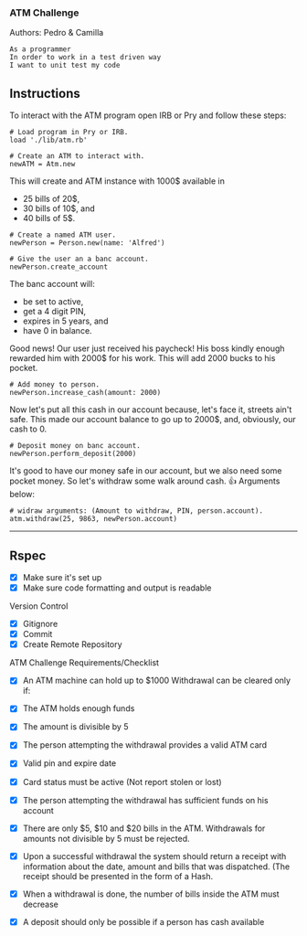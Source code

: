 
### ATM Challenge ###
Authors: Pedro & Camilla 

```
As a programmer
In order to work in a test driven way
I want to unit test my code
```


## Instructions ##

To interact with the ATM program open IRB or Pry and follow these steps:

```
# Load program in Pry or IRB. 
load './lib/atm.rb'

# Create an ATM to interact with.
newATM = Atm.new
```
This will create and ATM instance with 1000$ available in 
- 25 bills of 20$, 
- 30 bills of 10$, and
- 40 bills of 5$.

```
# Create a named ATM user.
newPerson = Person.new(name: 'Alfred')

# Give the user an a banc account.
newPerson.create_account
```
The banc account will:
- be set to active, 
- get a 4 digit PIN, 
- expires in 5 years, and 
- have 0 in balance. 


Good news! Our user just received his paycheck! His boss kindly enough rewarded him with 2000$ for his work. This will add 2000 bucks to his pocket. 

```
# Add money to person.
newPerson.increase_cash(amount: 2000)
```

Now let's put all this cash in our account because, let's face it, streets ain't safe. This made our account balance to go up to 2000$, and, obviously, our cash to 0.
```
# Deposit money on banc account.
newPerson.perform_deposit(2000)
```

It's good to have our money safe in our account, but we also need some pocket money. So let's withdraw some walk around cash. :+1: Arguments below:


```
# widraw arguments: (Amount to withdraw, PIN, person.account).
atm.withdraw(25, 9863, newPerson.account)
```

______________________________________

## Rspec ##

- [x] Make sure it's set up 
- [x]  Make sure code formatting and output is readable

Version Control

- [x] Gitignore 
- [x] Commit
- [x] Create Remote Repository

ATM Challenge Requirements/Checklist

- [x] An ATM machine can hold up to $1000
Withdrawal can be cleared only if:

- [x] The ATM holds enough funds
- [x] The amount is divisible by 5
- [x] The person attempting the withdrawal provides a valid ATM card
- [x] Valid pin and expire date
- [x] Card status must be active (Not report stolen or lost)
- [x] The person attempting the withdrawal has sufficient funds on his account
- [x] There are only $5, $10 and $20 bills in the ATM. Withdrawals for amounts not divisible by 5 must be rejected.
- [x] Upon a successful withdrawal the system should return a receipt with information about the date, amount and bills that was dispatched. (The receipt should be presented in the form of a Hash.
- [x] When a withdrawal is done, the number of bills inside the ATM must decrease
- [x] A deposit should only be possible if a person has cash available
